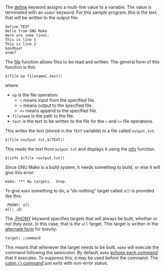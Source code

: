 The [define][1] keyword assigns a multi-line value to a variable. The value
is terminated with an `endef` keyword. For this sample program, this is the
text that will be written to the output file:

```make
define TEXT
Hello from GNU Make
Here are some lines:
This is line 1
This is line 2
Goodbye!
endef
```

The [file][2] function allows files to be read and written. The general form
of this function is this:

```make
$(file op filename[,text])
```

where:

* `op` is the file operation:
  * `<` means input from the specified file.
  * `>` means output to the specified file.
  * `>>` means append to the specified file.
* `filename` is the path to the file.
* `text` is the text to be written to the file for the `>` and `>>` file
  operations.

This writes the text (stored in the `TEXT` variable) to a file called
`output.txt`:

```make
$(file >output.txt,$(TEXT))
```

This reads the text from `output.txt` and displays it using the [info][3]
function.

```make
$(info $(file <output.txt))
```

Since GNU Make is a build system, it needs something to build, or else it will
give this error:

```
make: *** No targets.  Stop.
```

To give `make` something to do, a "do nothing" target called `all` is provided
like this:

```make
.PHONY: all
all: ;@:
```

The [.PHONY][4] keyword specifies targets that will always be built, whether or
not they exist. In this case, that is the `all` target. This target is written
in the [alternate form][5] for brevity:

```make
target: ;command
```

This means that whenever the target needs to be built, `make` will execute the
command following the semicolon. By default, `make` [echoes each command][6]
that it executes. To suppress this, `@` may be used before the command. The
[colon (:) command][7] just exits with non-error status.


[1]: https://www.gnu.org/software/make/manual/html_node/Make-Control-Functions.html#index-info
[2]: https://www.gnu.org/software/make/manual/html_node/File-Function.html
[3]: https://www.gnu.org/software/make/manual/html_node/Make-Control-Functions.html
[4]: https://www.gnu.org/software/make/manual/html_node/Phony-Targets.html
[5]: https://www.gnu.org/software/make/manual/html_node/Rule-Syntax.html
[6]: https://www.gnu.org/software/make/manual/html_node/Echoing.html
[7]: https://man7.org/linux/man-pages/man1/colon.1p.html
